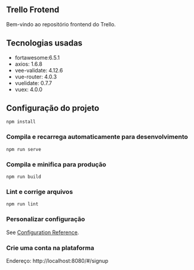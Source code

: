 ## Trello Frotend
Bem-vindo ao repositório frontend do Trello.



## Tecnologias usadas
- fortawesome:6.5.1
- axios: 1.6.8
- vee-validate: 4.12.6
- vue-router: 4.0.3
- vuelidate: 0.7.7
- vuex: 4.0.0




## Configuração do projeto
```
npm install
```

### Compila e recarrega automaticamente para desenvolvimento
```
npm run serve
```

### Compila e minifica para produção
```
npm run build
```

### Lint e corrige arquivos
```
npm run lint
```

### Personalizar configuração   
See [Configuration Reference](https://cli.vuejs.org/config/).



### Crie uma conta  na plataforma
Endereço: http://localhost:8080/#/signup

